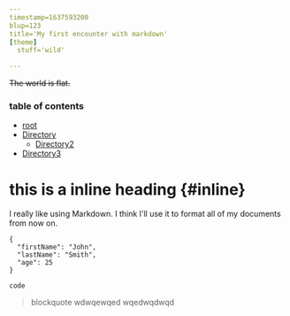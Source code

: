```yaml
---
timestamp=1637593200
blup=123
title='My first encounter with markdown'
[theme]
  stuff='wild'

---
```


~~The world is flat.~~

### table of contents

* [root](../)
* [Directory](./dir1)
  * [Directory2](/dir2)
* [Directory3](#inline)
 
# this is a inline heading {#inline}

I really like using Markdown.
I think I'll use it to format all of my documents from now on.

```
{
  "firstName": "John",
  "lastName": "Smith",
  "age": 25
}
```

`code`

> blockquote
  wdwqewqed
  wqedwqdwqd


